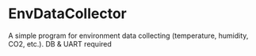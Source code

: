 # EnvDataCollector
A simple program for environment data collecting (temperature, humidity, CO2, etc.). DB &amp; UART required
